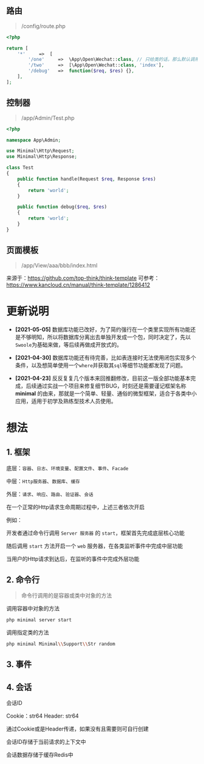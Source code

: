 ## 路由
> /config/route.php
```php
<?php

return [
    '*'     =>  [
        '/one'     =>  \App\Open\Wechat::class, // 只给类的话，那么默认调用该类的 handle 方法
        '/two'     =>  [\App\Open\Wechat::class, 'index'],
        '/debug'   =>  function($req, $res) {},
    ],
];
```

## 控制器
> /app/Admin/Test.php

```php
<?php

namespace App\Admin;

use Minimal\Http\Request;
use Minimal\Http\Response;

class Test
{
    public function handle(Request $req, Response $res)
    {
        return 'world';
    }

    public function debug($req, $res)
    {
        return 'world';
    }
}
```

## 页面模板
> /app/View/aaa/bbb/index.html

来源于：https://github.com/top-think/think-template
可参考：https://www.kancloud.cn/manual/think-template/1286412

# 更新说明

+ **[2021-05-05]** 数据库功能已改好，为了简约强行在一个类里实现所有功能还是不够明知，所以将数据库分离出去单独开发成一个包，同时决定了，先以`Swoole`为基础来做，等后续再做成开放式的。

+ **[2021-04-30]** 数据库功能还有待完善，比如表连接时无法使用闭包实现多个条件，以及想简单使用一个`where`并获取其`sql`等细节功能都发现了问题。

+ **[2021-04-23]** 反反复复几个版本来回推翻修改，目前这一版全部功能基本完成，后续通过实战一个项目来修复细节BUG，时刻还是需要谨记框架名称 **minimal** 的由来，那就是一个简单、轻量、通俗的微型框架，适合于各类中小应用，适用于初学及熟练型技术人员使用。


# 想法

## 1. 框架

底层：`容器`、`日志`、`环境变量`、`配置文件`、`事件`、`Facade`

中层：`Http服务器`、`数据库`、`缓存`

外层：`请求`、`响应`、`路由`、`验证器`、`会话`

在一个正常的Http请求生命周期过程中，上述三者依次开启

例如：

开发者通过命令行调用 `Server 服务器` 的 `start`，框架首先完成底层核心功能

随后调用 `start` 方法开启一个 `web` 服务器，在各类监听事件中完成中层功能

当用户的Http请求到达后，在监听的事件中完成外层功能

## 2. 命令行

> 命令行调用的是容器或类中对象的方法

调用容器中对象的方法

```bash
php minimal server start
```

调用指定类的方法
```bash
php minimal Minimal\\Support\\Str random
```

## 3. 事件

## 4. 会话

会话ID

Cookie：str64
Header: str64

通过Cookie或是Header传递，如果没有且需要则可自行创建

会话ID存储于当前请求的上下文中

会话数据存储于缓存Redis中
